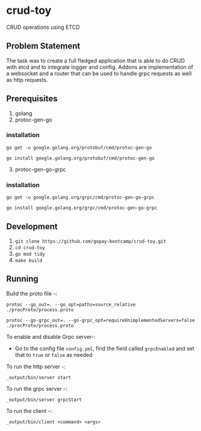 # crud-toy
CRUD operations using ETCD

## Problem Statement

The task was to create a full fledged application that is able to do CRUD with etcd and to integrate logger and config. Addons are implementation of a websocket and a router that can be used to handle grpc requests as well as http requests.

## Prerequisites

1. golang
2. protoc-gen-go
### installation
    go get -u google.golang.org/protobuf/cmd/protoc-gen-go

    go install google.golang.org/protobuf/cmd/protoc-gen-go

3. protoc-gen-go-grpc
### installation
    go get -u google.golang.org/grpc/cmd/protoc-gen-go-grpc

    go install google.golang.org/grpc/cmd/protoc-gen-go-grpc

## Development

1. `git clone https://github.com/gopay-bootcamp/crud-toy.git`
2. `cd crud-toy`
3. `go mod tidy`
4. `make build`


## Running 

Build the proto file -:

`protoc --go_out=. --go_opt=paths=source_relative  ./procProto/process.proto`

`protoc --go-grpc_out=. --go-grpc_opt=requireUnimplementedServers=false  ./procProto/process.proto` 

To enable and disable Grpc server-:

* Go to the config file `config.yml`, find the field called `grpcEnabled` and set that to `true` or `false` as needed

To run the http server -: 

`_output/bin/server start`

To run the grpc server -:

`_output/bin/server grpcStart`

To run the client -:

`_output/bin/client <command> <args>`



